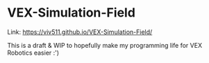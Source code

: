 # VEX-Simulation-Field
Link: https://viv511.github.io/VEX-Simulation-Field/

This is a draft & WIP to hopefully make my programming life for VEX Robotics easier :')
